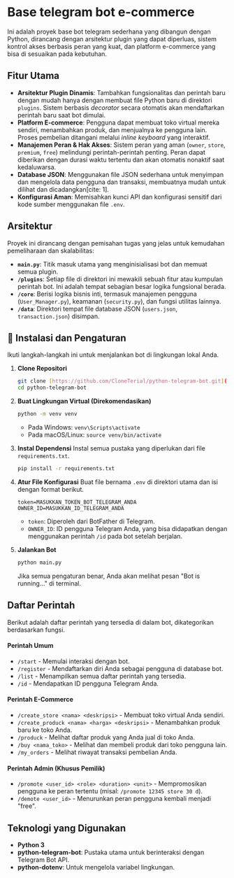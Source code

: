 # Base telegram bot e-commerce

Ini adalah proyek base bot telegram sederhana yang dibangun dengan Python, dirancang dengan arsitektur plugin yang dapat diperluas, sistem kontrol akses berbasis peran yang kuat, dan platform e-commerce yang bisa di sesuaikan pada kebutuhan.

## Fitur Utama

- **Arsitektur Plugin Dinamis**: Tambahkan fungsionalitas dan perintah baru dengan mudah hanya dengan membuat file Python baru di direktori `plugins`. Sistem berbasis _decorator_ secara otomatis akan mendaftarkan perintah baru saat bot dimulai.
- **Platform E-commerce**: Pengguna dapat membuat toko virtual mereka sendiri, menambahkan produk, dan menjualnya ke pengguna lain. Proses pembelian ditangani melalui _inline keyboard_ yang interaktif.
- **Manajemen Peran & Hak Akses**: Sistem peran yang aman (`owner`, `store`, `premium`, `free`) melindungi perintah-perintah penting. Peran dapat diberikan dengan durasi waktu tertentu dan akan otomatis nonaktif saat kedaluwarsa.
- **Database JSON**: Menggunakan file JSON sederhana untuk menyimpan dan mengelola data pengguna dan transaksi, membuatnya mudah untuk dilihat dan dicadangkan[cite: 1].
- **Konfigurasi Aman**: Memisahkan kunci API dan konfigurasi sensitif dari kode sumber menggunakan file `.env`.

## Arsitektur

Proyek ini dirancang dengan pemisahan tugas yang jelas untuk kemudahan pemeliharaan dan skalabilitas:

- **`main.py`**: Titik masuk utama yang menginisialisasi bot dan memuat semua plugin.
- **`/plugins`**: Setiap file di direktori ini mewakili sebuah fitur atau kumpulan perintah bot. Ini adalah tempat sebagian besar logika fungsional berada.
- **`/core`**: Berisi logika bisnis inti, termasuk manajemen pengguna (`User_Manager.py`), keamanan (`security.py`), dan fungsi utilitas lainnya.
- **`/data`**: Direktori tempat file database JSON (`users.json`, `transaction.json`) disimpan.

## 🚀 Instalasi dan Pengaturan

Ikuti langkah-langkah ini untuk menjalankan bot di lingkungan lokal Anda.

1.  **Clone Repositori**

    ```bash
    git clone [https://github.com/CloneTerial/python-telegram-bot.git](https://github.com/CloneTerial/python-telegram-bot.git)
    cd python-telegram-bot
    ```

2.  **Buat Lingkungan Virtual (Direkomendasikan)**

    ```bash
    python -m venv venv
    ```

    - Pada Windows: `venv\Scripts\activate`
    - Pada macOS/Linux: `source venv/bin/activate`

3.  **Instal Dependensi**
    Instal semua pustaka yang diperlukan dari file `requirements.txt`.

    ```bash
    pip install -r requirements.txt
    ```

4.  **Atur File Konfigurasi**
    Buat file bernama `.env` di direktori utama dan isi dengan format berikut.

    ```env
    token=MASUKKAN_TOKEN_BOT_TELEGRAM_ANDA
    OWNER_ID=MASUKKAN_ID_TELEGRAM_ANDA
    ```

    - `token`: Diperoleh dari BotFather di Telegram.
    - `OWNER_ID`: ID pengguna Telegram Anda, yang bisa didapatkan dengan menggunakan perintah `/id` pada bot setelah berjalan.

5.  **Jalankan Bot**
    ```bash
    python main.py
    ```
    Jika semua pengaturan benar, Anda akan melihat pesan "Bot is running..." di terminal.

## Daftar Perintah

Berikut adalah daftar perintah yang tersedia di dalam bot, dikategorikan berdasarkan fungsi.

#### Perintah Umum

- `/start` - Memulai interaksi dengan bot.
- `/register` - Mendaftarkan diri Anda sebagai pengguna di database bot.
- `/list` - Menampilkan semua daftar perintah yang tersedia.
- `/id` - Mendapatkan ID pengguna Telegram Anda.

#### Perintah E-Commerce

- `/create_store <nama> <deskripsi>` - Membuat toko virtual Anda sendiri.
- `/create_produck <nama> <harga> <deskripsi>` - Menambahkan produk baru ke toko Anda.
- `/produck` - Melihat daftar produk yang Anda jual di toko Anda.
- `/buy <nama_toko>` - Melihat dan membeli produk dari toko pengguna lain.
- `/my_orders` - Melihat riwayat transaksi pembelian Anda.

#### Perintah Admin (Khusus Pemilik)

- `/promote <user_id> <role> <duration> <unit>` - Mempromosikan pengguna ke peran tertentu (misal: `/promote 12345 store 30 d`).
- `/demote <user_id>` - Menurunkan peran pengguna kembali menjadi "free".

## Teknologi yang Digunakan

- **Python 3**
- **python-telegram-bot**: Pustaka utama untuk berinteraksi dengan Telegram Bot API.
- **python-dotenv**: Untuk mengelola variabel lingkungan.
